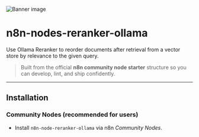 ![Banner image](https://user-images.githubusercontent.com/10284570/173569848-c624317f-42b1-45a6-ab09-f0ea3c247648.png)

# n8n-nodes-reranker-ollama

Use Ollama Reranker to reorder documents after retrieval from a vector store by relevance to the given query.

> Built from the official **n8n community node starter** structure so you can develop, lint, and ship confidently.&#x20;

---

## Installation

### Community Nodes (recommended for users)

- Install `n8n-node-reranker-ollama` via n8n _Community Nodes_.
